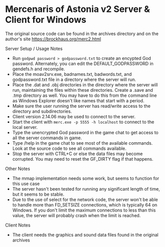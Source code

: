 # Mercenaris of Astonia v2 Server & Client for Windows

The original source code can be found in the archives directory and on the author's site https://brockhaus.org/merc2.html

Server Setup / Usage Notes
* Run ```godpwd password > godpassword.txt``` to create an encypted God password.  Alternately, you can edit the DEFAULT_GODPASSWORD in gendefs.h and recompile.
* Place the moav2srv.exe, badnames.txt, badwords.txt, and godpassword.txt file in a directory where the server will run.
* Place the .dat and .obj directories in the directory where the server will run, maintaining the files within these directories.  Create a .save and .tmp directory as well.  You may have to do this from the command line as Windows Explorer doesn't like names that start with a period.
* Make sure the user running the server has read/write access to the directory and subdirectories.
* Client version 2.14.06 may be used to connect to the server.
* Start the client with ```merc.exe -p 5555 -h localhost``` to connect to the local server.
* Type the unencrypted God password in the game chat to get access to all the server commands in game.
* Type /help in the game chat to see most of the available commands.  Look at the source code to see all commands available.
* Stop the server with CTRL+C or else the data files may become corrupted.  You may need to reset the GF_DIRTY flag if that happens.

Other Notes
* The mmap implementation needs some work, but seems to function for this use case
* The server hasn't been tested for running any significant length of time, but it seems to be stable.
* Due to the use of select for the network code, the server won't be able to handle more than FD_SETSIZE connections, which is typically 64 on Windows.  If you don't limit the maximum connections to less than this value, the server will probably crash when the limit is reached.

Client Notes
* The client needs the graphics and sound data files found in the original archives
